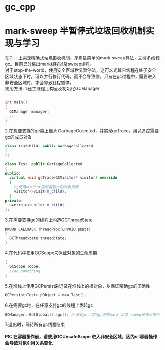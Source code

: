 # gc_cpp
# mark-sweep 半暂停式垃圾回收机制实现与学习

在C++上实现精确式垃圾回收机制，采用最简单的mark-sweep算法，支持多线程gc。目前已分离出mark线程以及sweep线程。<br>
对于stop-the-world，使用安全区域世界暂停法，这可以式其它线程在处于安全区域状态下时，可以并行执行代码，而不会导致停，只有在gc过程中，需要进入非安全区域时，才会导致线程暂停。
<br>
使用方法:
1.在主线程上构造及初始化GCManager
```cpp

int main()
{
  GCManager manager;
  //...
}
```

2.在想要支持的gc类上继承 GarbageCollected，并实现gcTrace，用以追踪需要gc的成员对象
```cpp
class TestChild: public GarbageCollected
{
};

class Test: public GarbageCollected
{
public:
  virtual void gcTrace(GCVisitor* visitor) override
  {
    //使用visitor追踪需要gc的对象目标
    visitor->visit(m_child);
  }
private:
  GCPtr<TestChild> m_child;
};
```
3.在需要支持gc的线程上构造GCThreadState
```cpp
DWORD CALLBACK ThreadProc(LPVOID pData)
{
  GCThreadState threadState;
}
```

4.在代码中使用GCScope来保证对象的生命周期
```cpp
{
  GCScope scope;
  //do something
}
```

5.在堆栈上使用GCPersist<Type>来记录在堆栈上的根对象，以保证精确gc的正确性
```cpp
GCPersist<Test> pObject = new Test();
```


6.在需要gc时，在任意支持gc的线程上发起gc
```cpp
GCManager::GetGlobal()->gc(); //发起gc，实际gc将在mark 以及 sweep线程上执行
```

7.退出时，等待所有gc线程结束

  
#### PS: 在容器操作前，请使用GCUnsafeScope 进入非安全区域，因为stl容器操作会导致对象引用关系变化
